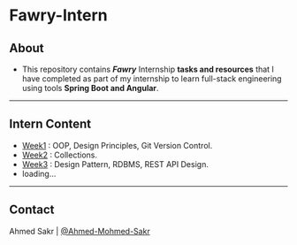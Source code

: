 # Fawry-Intern

## About
- This repository contains _**Fawry**_ Internship **tasks and resources** that I have completed as part of my internship to learn full-stack engineering using tools **Spring Boot and Angular**.
----

## Intern Content

- [Week1](src/main/java/org/tasks/week1) : OOP, Design Principles, Git Version Control.
- [Week2](src/main/java/org/tasks/week2) : Collections.
- [Week3](src/main/java/org/tasks/week2) : Design Pattern, RDBMS, REST API Design.
- loading...
----

## Contact
Ahmed Sakr | [@Ahmed-Mohmed-Sakr](https://github.com/Ahmed-Mohmed-Sakr)